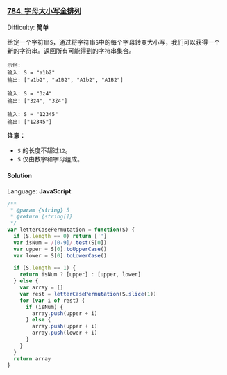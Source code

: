 ### [784\. 字母大小写全排列](https://leetcode-cn.com/problems/letter-case-permutation/)

Difficulty: **简单**


给定一个字符串`S`，通过将字符串`S`中的每个字母转变大小写，我们可以获得一个新的字符串。返回所有可能得到的字符串集合。

```
示例:
输入: S = "a1b2"
输出: ["a1b2", "a1B2", "A1b2", "A1B2"]

输入: S = "3z4"
输出: ["3z4", "3Z4"]

输入: S = "12345"
输出: ["12345"]
```

**注意：**

*   `S` 的长度不超过`12`。
*   `S` 仅由数字和字母组成。


#### Solution

Language: **JavaScript**

```javascript
​/**
 * @param {string} S
 * @return {string[]}
 */
var letterCasePermutation = function(S) {
  if (S.length == 0) return ['']
  var isNum = /[0-9]/.test(S[0])
  var upper = S[0].toUpperCase()
  var lower = S[0].toLowerCase()

  if (S.length == 1) {
    return isNum ? [upper] : [upper, lower]
  } else {
    var array = []
    var rest = letterCasePermutation(S.slice(1))
    for (var i of rest) {
      if (isNum) {
        array.push(upper + i)
      } else {
        array.push(upper + i)
        array.push(lower + i)
      }
    }
  }
  return array
}
```